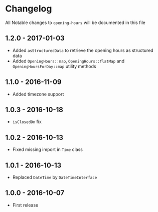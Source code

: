 # Changelog

All Notable changes to `opening-hours` will be documented in this file

## 1.2.0 - 2017-01-03
- Added `asStructuredData` to retrieve the opening hours as structured data
- Added `OpeningHours::map`, `OpeningHours::flatMap` and `OpeningHoursForDay::map` utility methods

## 1.1.0 - 2016-11-09
- Added timezone support

## 1.0.3 - 2016-10-18
- `isClosedOn` fix

## 1.0.2 - 2016-10-13

- Fixed missing import in `Time` class

## 1.0.1 - 2016-10-13

- Replaced `DateTime` by `DateTimeInterface`

## 1.0.0 - 2016-10-07

- First release

